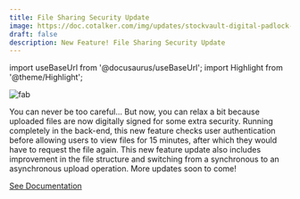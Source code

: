 ```yaml
---
title: File Sharing Security Update
image: https://doc.cotalker.com/img/updates/stockvault-digital-padlock-on-data-screen-web-and-data-security180399.jpg
draft: false
description: New Feature! File Sharing Security Update
---
```


import useBaseUrl from '@docusaurus/useBaseUrl'; 
import Highlight from '@theme/Highlight';


<div class="card-demo">
<div class="card">
<div class="card__header">

</div>
<div class="card__image">
<img alt="fab" class="img_card item shadow--tl" src={useBaseUrl('img/updates/stockvault-digital-padlock-on-data-screen-web-and-data-security180399.jpg')} />
<br/>
</div>
<div class="card__body">

You can never be too careful... But now, you can relax a bit because uploaded files are now digitally signed for some extra security. Running completely in the back-end, this new feature checks user authentication before allowing users to view files for 15 minutes, after which they would have to request the file again. This new feature update also includes improvement in the file structure and switching from a synchronous to an asynchronous upload operation. More updates soon to come!

</div>
<div class="card__footer">

<a class ="button button--secondary button--block" href="/docs/documentation/api/communication/files">See Documentation</a>
<br/>

</div>
</div>
</div>
<br/>
<br/>